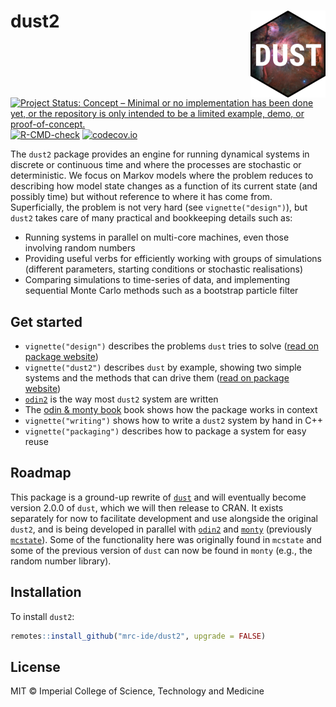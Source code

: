 # dust2 <img src='man/figures/logo.png' align="right" height="139" />

<!-- badges: start -->
[![Project Status: Concept – Minimal or no implementation has been done yet, or the repository is only intended to be a limited example, demo, or proof-of-concept.](https://www.repostatus.org/badges/latest/concept.svg)](https://www.repostatus.org/#concept)
[![R-CMD-check](https://github.com/mrc-ide/dust2/actions/workflows/R-CMD-check.yaml/badge.svg?branch=main)](https://github.com/mrc-ide/dust2/actions/workflows/R-CMD-check.yaml)
[![codecov.io](https://codecov.io/github/mrc-ide/dust2/coverage.svg?branch=main)](https://codecov.io/github/mrc-ide/dust2?branch=main)
<!-- badges: end -->

The `dust2` package provides an engine for running dynamical systems in discrete or continuous time and where the processes are stochastic or deterministic.  We focus on Markov models where the problem reduces to describing how model state changes as a function of its current state (and possibly time) but without reference to where it has come from.  Superficially, the problem is not very hard (see `vignette("design")`), but `dust2` takes care of many practical and bookkeeping details such as:

* Running systems in parallel on multi-core machines, even those involving random numbers
* Providing useful verbs for efficiently working with groups of simulations (different parameters, starting conditions or stochastic realisations)
* Comparing simulations to time-series of data, and implementing sequential Monte Carlo methods such as a bootstrap particle filter

## Get started

* `vignette("design")` describes the problems `dust` tries to solve ([read on package website](https://mrc-ide.github.io/dust/articles/design.html))
* `vignette("dust2")` describes `dust` by example, showing two simple systems and the methods that can drive them ([read on package website](https://mrc-ide.github.io/dust/articles/dust.html))
* [`odin2`](https://mrc-ide.github.io/odin2) is the way most `dust2` system are written
* The [odin & monty book](https://mrc-ide.github.io/odin-monty) book shows how the package works in context
* `vignette("writing")` shows how to write a `dust2` system by hand in C++
* `vignette("packaging")` describes how to package a system for easy reuse

## Roadmap

This package is a ground-up rewrite of [`dust`](https://mrc-ide.github.io/dust) and will eventually become version 2.0.0 of `dust`, which we will then release to CRAN.  It exists separately for now to facilitate development and use alongside the original `dust2`, and is being developed in parallel with [`odin2`](https://mrc-ide.github.io/odin2) and [`monty`](https://mrc-ide.github.io/monty) (previously [`mcstate`](https://mrc-ide.github.io/mcstate)).  Some of the functionality here was originally found in `mcstate` and some of the previous version of `dust` can now be found in `monty` (e.g., the random number library).

## Installation

To install `dust2`:

```r
remotes::install_github("mrc-ide/dust2", upgrade = FALSE)
```

## License

MIT © Imperial College of Science, Technology and Medicine
